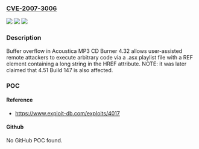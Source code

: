 ### [CVE-2007-3006](https://cve.mitre.org/cgi-bin/cvename.cgi?name=CVE-2007-3006)
![](https://img.shields.io/static/v1?label=Product&message=n%2Fa&color=blue)
![](https://img.shields.io/static/v1?label=Version&message=n%2Fa&color=blue)
![](https://img.shields.io/static/v1?label=Vulnerability&message=n%2Fa&color=brighgreen)

### Description

Buffer overflow in Acoustica MP3 CD Burner 4.32 allows user-assisted remote attackers to execute arbitrary code via a .asx playlist file with a REF element containing a long string in the HREF attribute. NOTE: it was later claimed that 4.51 Build 147 is also affected.

### POC

#### Reference
- https://www.exploit-db.com/exploits/4017

#### Github
No GitHub POC found.

